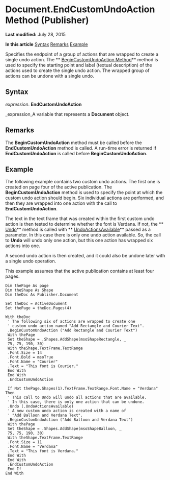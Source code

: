 
# Document.EndCustomUndoAction Method (Publisher)

 **Last modified:** July 28, 2015

 **In this article**
 [Syntax](#sectionSection0)
 [Remarks](#sectionSection1)
 [Example](#sectionSection2)


Specifies the endpoint of a group of actions that are wrapped to create a single undo action. The  ** [BeginCustomUndoAction Method](316f443e-6782-594b-b955-f5ab60140f6a.md)** method is used to specify the starting point and label (textual description) of the actions used to create the single undo action. The wrapped group of actions can be undone with a single undo.


## Syntax
<a name="sectionSection0"> </a>

 _expression_. **EndCustomUndoAction**

 _expression_A variable that represents a  **Document** object.


## Remarks
<a name="sectionSection1"> </a>

The  **BeginCustomUndoAction** method must be called before the **EndCustomUndoAction** method is called. A run-time error is returned if **EndCustomUndoAction** is called before **BeginCustomUndoAction**.


## Example
<a name="sectionSection2"> </a>

The following example contains two custom undo actions. The first one is created on page four of the active publication. The  **BeginCustomUndoAction** method is used to specify the point at which the custom undo action should begin. Six individual actions are performed, and then they are wrapped into one action with the call to **EndCustomUndoAction**. 

The text in the text frame that was created within the first custom undo action is then tested to determine whether the font is Verdana. If not, the  ** [Undo](8cfd09a0-8a0d-2870-f833-a35ff1fc21b4.md)** method is called with ** [UndoActionsAvailable](1dd20295-3987-c36d-ccc1-9e18a7887f33.md)** passed as a parameter. In this case there is only one undo action available. So, the call to **Undo** will undo only one action, but this one action has wrapped six actions into one.

A second undo action is then created, and it could also be undone later with a single undo operation.

This example assumes that the active publication contains at least four pages.




```
Dim thePage As page 
Dim theShape As Shape 
Dim theDoc As Publisher.Document 
 
Set theDoc = ActiveDocument 
Set thePage = theDoc.Pages(4) 
 
With theDoc 
 ' The following six of actions are wrapped to create one 
 ' custom undo action named "Add Rectangle and Courier Text". 
 .BeginCustomUndoAction ("Add Rectangle and Courier Text") 
 With thePage 
 Set theShape = .Shapes.AddShape(msoShapeRectangle, _ 
 75, 75, 190, 30) 
 With theShape.TextFrame.TextRange 
 .Font.Size = 14 
 .Font.Bold = msoTrue 
 .Font.Name = "Courier" 
 .Text = "This font is Courier." 
 End With 
 End With 
 .EndCustomUndoAction 
 
 If Not thePage.Shapes(1).TextFrame.TextRange.Font.Name = "Verdana" Then 
 ' This call to Undo will undo all actions that are available. 
 ' In this case, there is only one action that can be undone. 
 .Undo (.UndoActionsAvailable) 
 ' A new custom undo action is created with a name of 
 ' "Add Balloon and Verdana Text". 
 .BeginCustomUndoAction ("Add Balloon and Verdana Text") 
 With thePage 
 Set theShape = .Shapes.AddShape(msoShapeBalloon, _ 
 75, 75, 190, 30) 
 With theShape.TextFrame.TextRange 
 .Font.Size = 11 
 .Font.Name = "Verdana" 
 .Text = "This font is Verdana." 
 End With 
 End With 
 .EndCustomUndoAction 
 End If 
End With
```

